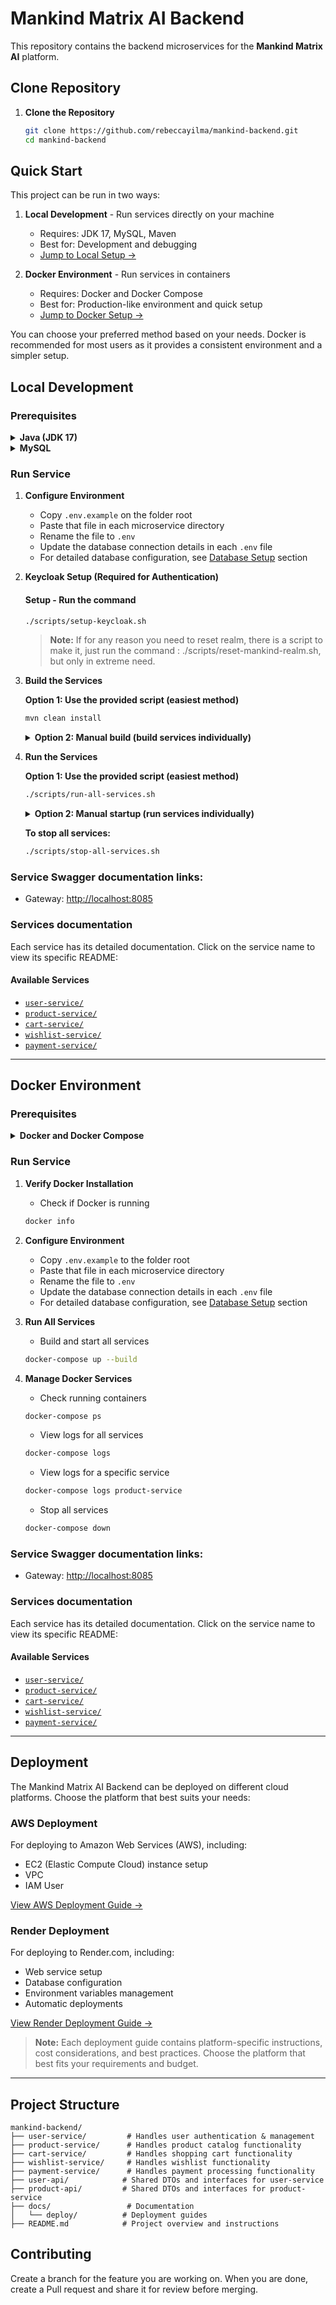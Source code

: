 # Mankind Matrix AI Backend

This repository contains the backend microservices for the **Mankind Matrix AI** platform.

## Clone Repository

1. **Clone the Repository**
   ```bash
   git clone https://github.com/rebeccayilma/mankind-backend.git
   cd mankind-backend
   ```

## Quick Start

This project can be run in two ways:

1. **Local Development** - Run services directly on your machine
   - Requires: JDK 17, MySQL, Maven
   - Best for: Development and debugging
   - [Jump to Local Setup →](#local-development)

2. **Docker Environment** - Run services in containers
   - Requires: Docker and Docker Compose
   - Best for: Production-like environment and quick setup
   - [Jump to Docker Setup →](#docker-environment)

You can choose your preferred method based on your needs. Docker is recommended for most users as it provides a consistent environment and a simpler setup.

## Local Development

### Prerequisites
   <details>
   <summary><b>Java (JDK 17) </b></summary>

      #### macOS
         - Install Homebrew (if not already installed)
         ```bash
         /bin/bash -c "$(curl -fsSL https://raw.githubusercontent.com/Homebrew/install/HEAD/install.sh)"
         ```
         - Install Java
         ```bash
         brew install openjdk@17
         ```
         - Create Java symlink
         ```bash
         sudo ln -sfn $(brew --prefix)/opt/openjdk@17/libexec/openjdk.jdk /Library/Java/JavaVirtualMachines/openjdk-17.jdk
         ```

      #### Windows
      1. Download OpenJDK 17 from [Adoptium](https://adoptium.net/)
      2. Run the installer
      3. Configure environment: Set JAVA_HOME in System Environment Variables

      #### Linux (Ubuntu/Debian)
      ```bash
      sudo apt update
      sudo apt install openjdk-17-jdk
      ```
   </details>

   <details>
   <summary><b>MySQL</b></summary>

   #### macOS
   ```bash
   brew install mysql
   brew services start mysql
   ```

   #### Windows
   1. Download MySQL Installer from [MySQL Website](https://dev.mysql.com/downloads/installer/)
   2. Choose "Server only" or "Custom" installation type
   3. Follow the setup wizard

   #### Linux (Ubuntu/Debian)
   ```bash
   sudo apt install mysql-server
   ```
   </details>

### Run Service

1. **Configure Environment**
   - Copy `.env.example` on the folder root
   - Paste that file in each microservice directory
   - Rename the file to `.env`
   - Update the database connection details in each `.env` file
   - For detailed database configuration, see [Database Setup](#database-setup) section

2. **Keycloak Setup (Required for Authentication)**
   #### Setup - Run the command
      ```bash
      ./scripts/setup-keycloak.sh
      ```
   > **Note:** If for any reason you need to reset realm, there is a script to make it, just run the command : ./scripts/reset-mankind-realm.sh, but only in extreme need.

3. **Build the Services**

    **Option 1: Use the provided script (easiest method)**
   ```bash
   mvn clean install
    ```
   
   <details>
      <summary><b>Option 2: Manual build (build services individually)</b></summary>
      
      ```bash
      cd user-service
      ./mvnw clean install
      ```
      or 

      ```bash
      cd product-service
      ./mvnw clean install
      ```
      Build Gateway
      ```bash
      cd mankind-gateway-service
      mvn clean install
      ```
      > **Note:** The gateway service uses `mvn clean install` because it does not have a Maven Wrapper (`mvnw`). The other services use `mvn clean install` for consistency and portability.
    </details>

4. **Run the Services**

   **Option 1: Use the provided script (easiest method)**
   ```bash
   ./scripts/run-all-services.sh
   ```
   <details>
   <summary><b>Option 2: Manual startup (run services individually)</b></summary>

      **Start Keycloak (Required First)**
      ```bash
      cd keycloak-26.0.5
      ./bin/kc.sh start-dev
      ```

      Start each service in separate terminals:
      
      **User Service (Port 8081):**
      ```bash
      cd user-service
      ./mvnw spring-boot:run
      ```
      
      **Product Service (Port 8080):**
      ```bash
      cd product-service
      ./mvnw spring-boot:run
      ```
      
      **Cart Service (Port 8082):**
      ```bash
      cd cart-service
      ./mvnw spring-boot:run
      ```
      
      **Wishlist Service (Port 8083):**
      ```bash
      cd wishlist-service
      ./mvnw spring-boot:run
      ```
      
      **Payment Service (Port 8084):**
      ```bash
      cd payment-service
      ./mvnw spring-boot:run
      ```
      
      **Notification Service (Port 8086):**
      ```bash
      cd notification-service
      ./mvnw spring-boot:run
      ```
      
      **Gateway Service (Port 8085):**
      ```bash
      cd mankind-gateway-service
      mvn spring-boot:run
      ```
      > **Note:** The gateway service uses `mvn spring-boot:run` because it does not have a Maven Wrapper (`mvnw`). The other services use `./mvnw spring-boot:run` for consistency and portability.
   </details>
   
   **To stop all services:**
   ```bash
   ./scripts/stop-all-services.sh
   ```

### Service Swagger documentation links:
- Gateway: [http://localhost:8085](http://localhost:8085)

### Services documentation

Each service has its detailed documentation. Click on the service name to view its specific README:

#### Available Services
- [`user-service/`](user-service/README.md)
- [`product-service/`](product-service/README.md)
- [`cart-service/`](cart-service/README.md)
- [`wishlist-service/`](wishlist-service/README.md)
- [`payment-service/`](payment-service/README.md)

------------

## Docker Environment
### Prerequisites
   <details>
   <summary><b>Docker and Docker Compose</b></summary>

   #### macOS
   1. Install Docker Desktop for Mac
      - Download from [Docker's official website](https://www.docker.com/products/docker-desktop)
      - Docker Desktop includes both Docker Engine and Docker Compose
      - Follow the installation wizard

   #### Windows
   1. Install Docker Desktop for Windows
      - Download from [Docker's official website](https://www.docker.com/products/docker-desktop)
      - Ensure WSL 2 is installed (Docker Desktop will prompt if not)
      - Docker Desktop includes both Docker Engine and Docker Compose
      - Follow the installation wizard

   #### Linux (Ubuntu/Debian)
   ```bash
   # Update package index
   sudo apt-get update

   # Install prerequisites
   sudo apt-get install \
       ca-certificates \
       curl \
       gnupg \
       lsb-release

   # Add Docker's official GPG key
   sudo mkdir -p /etc/apt/keyrings
   curl -fsSL https://download.docker.com/linux/ubuntu/gpg | sudo gpg --dearmor -o /etc/apt/keyrings/docker.gpg

   # Set up the repository
   echo \
     "deb [arch=$(dpkg --print-architecture) signed-by=/etc/apt/keyrings/docker.gpg] https://download.docker.com/linux/ubuntu \
     $(lsb_release -cs) stable" | sudo tee /etc/apt/sources.list.d/docker.list > /dev/null

   # Install Docker Engine and Docker Compose
   sudo apt-get update
   sudo apt-get install docker-ce docker-ce-cli containerd.io docker-compose-plugin
   ```
   </details>

### Run Service

1. **Verify Docker Installation**
   - Check if Docker is running
   ```bash
   docker info
   ```
2. **Configure Environment**
   - Copy `.env.example` to the folder root
   - Paste that file in each microservice directory
   - Rename the file to `.env`
   - Update the database connection details in each `.env` file
   - For detailed database configuration, see [Database Setup](#database-setup) section

3. **Run All Services**
   - Build and start all services
   ```bash
   docker-compose up --build
   ```

4. **Manage Docker Services**
   - Check running containers
   ```bash
   docker-compose ps
   ```

   - View logs for all services
   ```bash
   docker-compose logs
    ```

   - View logs for a specific service
   ```bash
   docker-compose logs product-service
    ```

   - Stop all services
   ```bash
   docker-compose down
   ```

### Service Swagger documentation links:
- Gateway: [http://localhost:8085](http://localhost:8085)


### Services documentation

Each service has its detailed documentation. Click on the service name to view its specific README:

#### Available Services
- [`user-service/`](user-service/README.md)
- [`product-service/`](product-service/README.md)
- [`cart-service/`](cart-service/README.md)
- [`wishlist-service/`](wishlist-service/README.md)
- [`payment-service/`](payment-service/README.md)

------------------

## Deployment

The Mankind Matrix AI Backend can be deployed on different cloud platforms. Choose the platform that best suits your needs:

### AWS Deployment
For deploying to Amazon Web Services (AWS), including:
- EC2 (Elastic Compute Cloud) instance setup
- VPC
- IAM User

[View AWS Deployment Guide →](docs/deploy/AWS-DEPLOY.md)

### Render Deployment
For deploying to Render.com, including:
- Web service setup
- Database configuration
- Environment variables management
- Automatic deployments

[View Render Deployment Guide →](docs/deploy/RENDER-DEPLOY.md)

> **Note:** Each deployment guide contains platform-specific instructions, cost considerations, and best practices. Choose the platform that best fits your requirements and budget.


------------------
## Project Structure

```
mankind-backend/
├── user-service/         # Handles user authentication & management
├── product-service/      # Handles product catalog functionality
├── cart-service/         # Handles shopping cart functionality
├── wishlist-service/     # Handles wishlist functionality
├── payment-service/      # Handles payment processing functionality
├── user-api/            # Shared DTOs and interfaces for user-service
├── product-api/         # Shared DTOs and interfaces for product-service
├── docs/                 # Documentation
│   └── deploy/          # Deployment guides
├── README.md            # Project overview and instructions
```

## Contributing

Create a branch for the feature you are working on. When you are done, create a Pull request and share it for review before merging.
